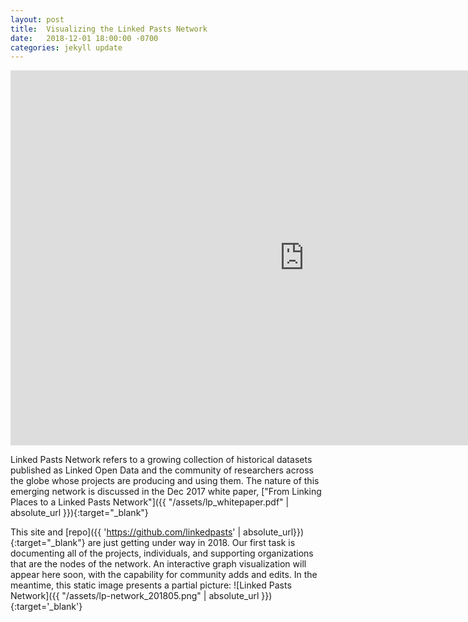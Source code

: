 ```yaml
---
layout: post
title:  Visualizing the Linked Pasts Network
date:   2018-12-01 18:00:00 -0700
categories: jekyll update
---
```


<iframe
  src="https://embed.kumu.io/d80e653fc456b4471103b9db5f30f01d"
  width="940" height="600" frameborder="0"></iframe>


Linked Pasts Network refers to a growing collection of historical datasets published as Linked Open Data and the community of researchers across the globe whose projects are producing and using them. The nature of this emerging network is discussed in the Dec 2017 white paper, ["From Linking Places to a Linked Pasts Network"]({{ "/assets/lp_whitepaper.pdf" | absolute_url }}){:target="_blank"}

This site and [repo]({{ 'https://github.com/linkedpasts' | absolute_url}}){:target="_blank"} are just getting under way in 2018. Our first task is documenting all of the projects, individuals, and supporting organizations that are the nodes of the network. An interactive graph visualization will appear here soon, with the capability for community adds and edits. In the meantime, this static image presents a partial picture:
![Linked Pasts Network]({{ "/assets/lp-network_201805.png" | absolute_url }}){:target='_blank'}
